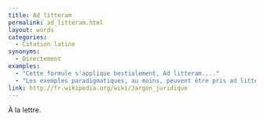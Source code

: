 ```yaml
---
title: Ad litteram
permalink: ad_litteram.html
layout: words
categories:
  - Citation latine
synonyms:
  - Directement
examples:
  - "Cette formule s'applique bestialement, Ad litteram...."
  - "Les exemples paradigmatiques, au moins, peuvent être pris ad litteram !"
link: http://fr.wikipedia.org/wiki/Jargon_juridique
---
```


À la lettre.
